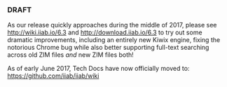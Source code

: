 ### DRAFT

As our release quickly approaches during the middle of 2017, please see http://wiki.iiab.io/6.3 and http://download.iiab.io/6.3 to try out some dramatic improvements, including an entirely new Kiwix engine, fixing the notorious Chrome bug while also better supporting full-text searching across old ZIM files *and* new ZIM files both!

As of early June 2017, Tech Docs have now officially moved to: https://github.com/iiab/iiab/wiki